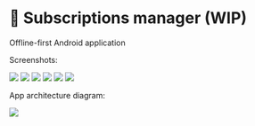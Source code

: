 # 📝 Subscriptions manager (WIP)
Offline-first Android application 

Screenshots:

<img src="screenshots/day_splash.png">
<img src="screenshots/day_list_empty.png">
<img src="screenshots/day_new_subscription.png">
<img src="screenshots/day_list.png">
<img src="screenshots/day_subscription_details.png">
<img src="screenshots/day_options.png">

App architecture diagram:

<img src="architecture/Subscriptions Manager App Architecture Diagram.png">